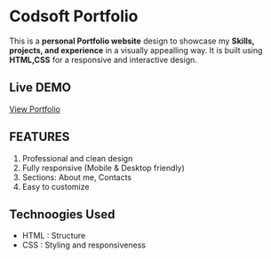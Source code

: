 # Codsoft Portfolio

This is a **personal Portfolio website** design to showcase my **Skills, projects, and experience** in a visually appealling way. It is built using **HTML,CSS** for a responsive and interactive design.

## Live DEMO
[View Portfolio]()

## FEATURES
1. Professional and clean design
2. Fully responsive (Mobile & Desktop friendly)
3. Sections: About me, Contacts
4. Easy to customize

## Technoogies Used
- HTML : Structure
- CSS : Styling and responsiveness 

